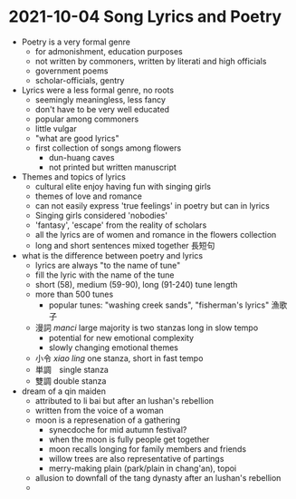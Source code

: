 # 2021-10-04 Song Lyrics and Poetry

* Poetry is a very formal genre
  * for admonishment, education purposes
  * not written by commoners, written by literati and high officials
  * government poems
  * scholar-officials, gentry
* Lyrics were a less formal genre, no roots
  * seemingly meaningless, less fancy
  * don't have to be very well educated
  * popular among commoners
  * little vulgar
  * "what are good lyrics"
  * first collection of songs among flowers
    * dun-huang caves
    * not printed but written manuscript
* Themes and topics of lyrics
  * cultural elite enjoy having fun with singing girls
  * themes of love and romance
  * can not easily express 'true feelings' in poetry but can in lyrics
  * Singing girls considered 'nobodies'
  * 'fantasy', 'escape' from the reality of scholars
  * all the lyrics are of women and romance in the flowers collection
  * long and short sentences mixed together 長短句
* what is the difference between poetry and lyrics
  * lyrics are always "to the name of tune"
  * fill the lyric with the name of the tune
  * short (58), medium (59-90), long (91-240) tune length
  * more than 500 tunes
    * popular tunes: "washing creek sands", "fisherman's lyrics" 漁歌子
  * 漫詞 *manci* large majority is two stanzas long in slow tempo
    * potential for new emotional complexity
    * slowly changing emotional themes
  * 小令 *xiao ling* one stanza, short in fast tempo
  * 単調　single stanza
  * 雙調 double stanza
* dream of a qin maiden
  * attributed to li bai but after an lushan's rebellion
  * written from the voice of a woman
  * moon is a represenation of a gathering
    * synecdoche for mid autumn festival?
    * when the moon is fully people get together
    * moon recalls longing for family members and friends
    * willow trees are also representative of partings
    * merry-making plain (park/plain in chang'an), topoi
  * allusion to downfall of the tang dynasty after an lushan's rebellion
  * 